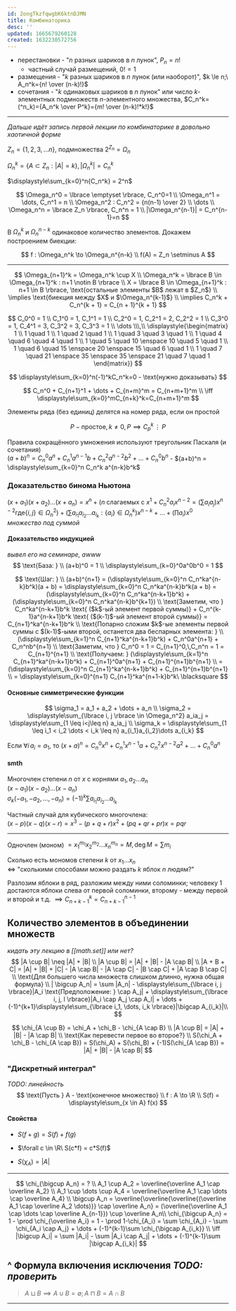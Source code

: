 ```yaml
---
id: 2ongTkzfqwgbK6ktnDJMN
title: Комбинаторика
desc: ''
updated: 1665679260128
created: 1632230572756
---
```


- перестановки - "$n$ разных шариков в $n$ лунок", $P_n=n!$
  - частный случай размещений, $0! = 1$
- размещения - "$k$ разных шариков в $n$ лунок (или наоборот)", $k \le n;\ A_n^k={n! \over (n-k)!}$
- сочетания - "$k$ одинаковых шариков в $n$ лунок" или число $k$-элементных подмножеств $n$-элементного множества, $C_n^k=(^n_k)={A_n^k \over P^k}={m! \over (n-k)!*k!}$

---

_Дальше идёт запись первой лекции по комбинаторике в довольно хаотичной форме_

$Z_n = \lbrace 1, 2, 3, ... n \rbrace,$ подмножества $2^{Z_n}=\Omega_n$

$\Omega_n^k = \lbrace A \subset Z_n : |A| = k \rbrace, |\Omega_n^k|=C_n^k$

$\displaystyle\sum_{k=0}^n{C_n^k} = 2^n$

$$
\Omega_n^0 = \lbrace \emptyset \rbrace, C_n^0=1 \\
\Omega_n^1 = \dots, C_n^1 = n \\
\Omega_n^2 : C_n^2 = {n(n-1) \over 2} \\
\dots \\
\Omega_n^n = \lbrace Z_n \rbrace, C_n^n = 1 \\
|\Omega_n^{n-1}| = C_n^{n-1}=n
$$

В $\Omega_n^k$ и $\Omega_n^{n-k}$ одинаковое количество элементов. Докажем построением биекции:

$$
f : \Omega_n^k \to \Omega_n^{n-k} \\
f(A) = Z_n \setminus A
$$

---

$$
\Omega_{n+1}^k = \Omega_n^k \cup X \\
\Omega_n^k = \lbrace B \in \Omega_{n+1}^k : n+1 \notin B \rbrace \\
X = \lbrace B \in \Omega_{n+1}^k : n+1 \in B \rbrace, \text{остальные элементы $B$ лежат в $Z_n$} \\
\implies \text{биекция между $X$ и $\Omega_n^{k-1}$} \\
\implies C_n^k + C_n^{k + 1} = C_{n + 1}^{k + 1}
$$

$$
C_0^0 = 1 \\
C_1^0 = 1, C_1^1 = 1 \\
C_2^0 = 1, C_2^1 = 2, C_2^2 = 1 \\
C_3^0 = 1, C_4^1 = 3, C_3^2 = 3, C_3^3 = 1 \\
\dots
\\\,\\
\displaystyle{\begin{matrix} 1 \\ 1 \quad 1 \\ 1 \quad 2 \quad 1 \\ 1 \quad 3 \quad 3 \quad 1 \\
1 \quad 4 \quad 6 \quad 4 \quad 1 \\ 1 \quad 5 \quad 10 \enspace 10 \quad 5 \quad 1 \\
1 \quad 6 \quad 15 \enspace 20 \enspace 15 \quad 6 \quad 1 \\ 1 \quad 7 \quad 21 \enspace 35 \enspace 35 \enspace 21 \quad 7 \quad 1 \end{matrix}}
$$

$$
\displaystyle\sum_{k=0}^n(-1)^kC_n^k=0 - \text{нужно доказывать}
$$

$$
C_n^0 + C_{n+1}^1 + \dots + C_{n+m}^m = C_{n+m+1}^m \\
\iff \displaystyle\sum_{k=0}^mC_{n+k}^k=C_{n+m+1}^m
$$

Элементы ряда (без единиц) делятся на номер ряда, если он простой

$$
P - \text{простое}, k \neq 0, P \implies C_p^k\,\vdots\,P
$$

Правила сокращённого умножения используют треугольник Паскаля (и сочетания)  
$(a+b)^n = C_n^0a^n + C_n^1a^{n-1}b + C_n^2a^{n-2}b^2 + \dots + C_n^0b^n$ -
$(a+b)^n = \displaystyle\sum_{k=0}^n C_n^k a^{n-k}b^k$

### Доказательство бинома Ньютона

$(x + a_1)(x + a_2)\dots(x+a_n)=x^n + (n$ слагаемых с $x^1 + C_n^2 a_i x^{n-2} = (\sum a_ia_j)x^{n-2} \text{где} \lbrace i, j \rbrace \in \Omega_n^2) + (\sum a_{i_1}a_{i_2}\dots a_{i_k} : \lbrace a_i \rbrace \in \Omega_n^k)x^{n-k} + \dots + (\prod a_i)x^0$  
_множество под суммой_

#### Доказательство индукцией

_вывел его на семинаре, awww_
$$
\text{База: } \\
(a+b)^0 = 1 \\
\displaystyle\sum_{k=0}^0a^0b^0 = 1
$$

$$
\text{Шаг: } \\
(a+b)^{n+1} = (\displaystyle\sum_{k=0}^n C_n^ka^{n-k}b^k)(a + b) = \displaystyle\sum_{k=0}^n C_n^ka^{n-k}b^k(a + b) = (\displaystyle\sum_{k=0}^n C_n^ka^{n-k+1}b^k) + (\displaystyle\sum_{k=0}^n C_n^ka^{n-k}b^{k+1}) \\
\text{Заметим, что } C_n^ka^{n-k+1}b^k \text{ ($k$-ый элемент первой суммы)} + C_n^{k-1}a^{n-k+1}b^k \text{ ($(k-1)$-ый элемент второй суммы)} = C_{n+1}^ka^{n-k+1}b^k \\
\text{Попарно сложим $k$-ые элементы первой суммы с $(k-1)$-ыми второй, останется два беспарных элемента: } \\
(\displaystyle\sum_{k=1}^n C_{n+1}^ka^{n-k+1}b^k) + C_n^0a^{n+1} + C_n^nb^{n+1} \\
\text{Заметим, что } C_n^0 = 1 = C_{n+1}^0,\,C_n^n = 1 = C_{n+1}^{n+1} \\
\text{Получаем: } (\displaystyle\sum_{k=1}^n C_{n+1}^ka^{n-k+1}b^k) + C_{n+1}^0a^{n+1} + C_{n+1}^{n+1}b^{n+1} \\
= (\displaystyle\sum_{k=0}^n C_{n+1}^ka^{n-k+1}b^k) + C_{n+1}^{n+1}b^{n+1} \\
= \displaystyle\sum_{k=0}^{n+1} C_{n+1}^ka^{n+1-k}b^k\ \blacksquare
$$

#### Основные симметрические функции

$$
\sigma_1 = a_1 + a_2 + \dots + a_n \\
\sigma_2 = \displaystyle\sum_{\lbrace i, j \rbrace \in \Omega_n^2} a_ia_j = \displaystyle\sum_{1 \leq i<j\leq n} a_ia_j \\
\sigma_k = \displaystyle\sum_{1 \leq i_1 < i_2 \dots < i_k \leq n} a_{i_1}a_{i_2}\dots a_{i_k}
$$

Если $\forall i \, a_i = a_1$, то $(x+a)^n = C_n^0x^n + C_n^1x^{n-1}a + C_n^2x^{n-2}a^2 + \dots + C_n^0a^n$

#### smth

Многочлен степени $n$ от $x$ с корнями $a_1, a_2 \dots a_n$  
$(x-a_1)(x-a_2)\dots(x-a_n)$  
$\sigma_k (-а_1, -a_2, \dots, -a_n) = (-1)^k\sum a_{i_1}a_{i_2}\dots a_{i_k}$

Частный случай для кубического многочлена:  
$(x-p)(x-q)(x-r) = x^3 - (p + q + r)x^2 + (pq + qr + pr)x = pqr$

---

Одночлен (моном) $=x_1^{m_1}x_2^{m_2} \dots x_n^{m_n} = M, \deg M = \sum m_i$

Сколько есть мономов степени $k$ от $x_1 \dots x_n$  
$\iff$ "сколькими способами можно раздать $k$ яблок $n$ людям?"

Разлозим яблоки в ряд, разложим между ними соломинки; человеку 1 достаются яблоки слева от первой соломинки, второму - между первой и второй и т.д. $\implies C_{n+k-1}^k = C_{n+k-1}^{n-1}$

## Количество элементов в объединении множеств

_кидать эту лекцию в [[math.set]] или нет?_
$$
|A \cup B| \neq |A| + |B| \\
|A \cup B| = |A| + |B| - |A \cap B| \\
|A + B + C| = |A| + |B| + |C| - |A \cap B| - |A \cap C| - |B \cap C| + |A \cap B \cap C| \\
\text{Для большего числа множеств слишком длинно, нужна общая формула} \\
| \bigcup A_n| = \sum |A_n| - \displaystyle\sum_{\lbrace i, j \rbrace}|A_i \text{Предположение: } \cap A_j| + \displaystyle\sum_{\lbrace i, j, l \rbrace}|A_i \cap A_j \cap A_l| +  \dots + (-1)^{k+1}\displaystyle\sum_{\lbrace i_1, \dots, i_k \rbrace}|\bigcap A_{i_k}|\\
$$

$$
\chi_{A \cup B} = \chi_A + \chi_B - \chi_{A \cap B} \\
|A \cup B| = |A| + |B| - |A \cap B| \\
\text{Как перевести первое во второе?} \\
S(\chi_A + \chi_B - \chi_{A \cap B}) = S(\chi_A) + S(\chi_B) + (-1)S(\chi_{A \cap B}) = |A| + |B| - |A \cap B|
$$

### "Дискретный интеграл"

_TODO: линейность_
$$
\text{Пусть } A - \text{конечное множество} \\
f : A \to \R \\
S(f) = \displaystyle\sum_{x \in A} f(x)
$$

#### Свойства

- $S(f + g) = S(f) + f(g)$

- $\forall c \in \R\ S(c*f) = c*S(f)$
- $S(\chi_A) = |A|$

---
$$
\chi_{\bigcup A_n} = ? \\
A_1 \cup A_2 = \overline{\overline A_1 \cap \overline A_2} \\
A_1 \cup \dots \cup A_4 = \overline{\overline A_1 \cap \dots \cap \overline A_4} \\
\bigcup A_n = \overline{\overline{\overline{(\overline A_1 \cap \overline A_2 \dots)}} \cap \overline A_n} = (\overline{\overline A_1 \cap \dots \cap \overline A_{n-1}}) \cup \overline A_n\\
\chi_{\bigcup A_n} = 1 - \prod \chi_{\overline A_i} = 1 - \prod 1-\chi_{A_i} = \sum \chi_{A_i} - \sum \chi_{A_i \cap A_j} + \dots + (-1)^{k-1}\sum \chi_{\bigcap A_{i_k}} \\
\iff |\bigcup A_i| = \sum |A_i| - \sum |A_i \cap A_j| + \dots + (-1)^{k-1}\sum |\bigcap A_{i_k}|
$$

^ Формула включения исключения
_TODO: проверить_
---

> $A \sqcup B \implies A \cup B = \emptyset; A \sqcap B = A \cap B$

---
